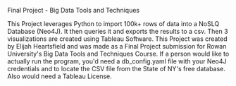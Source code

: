 Final Project - Big Data Tools and Techniques

This Project leverages Python to import 100k+ rows of data into a NoSLQ Database (Neo4J). It then queries it and exports the results to a csv. Then 3 visualizations are created using Tableau Software. 
This Project was created by Elijah Heartsfield and was made as a Final Project submission for Rowan University's Big Data Tools and Techniques Course. 
If a person would like to actually run the program, you'd need a db_config.yaml file with your Neo4J credentials and to locate the CSV file from the State of NY's free database. Also would need a Tableau License.
